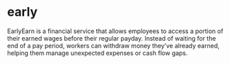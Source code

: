 # early
EarlyEarn is a financial service that allows employees to access a portion of their earned wages before their regular payday. Instead of waiting for the end of a pay period, workers can withdraw money they’ve already earned, helping them manage unexpected expenses or cash flow gaps.
